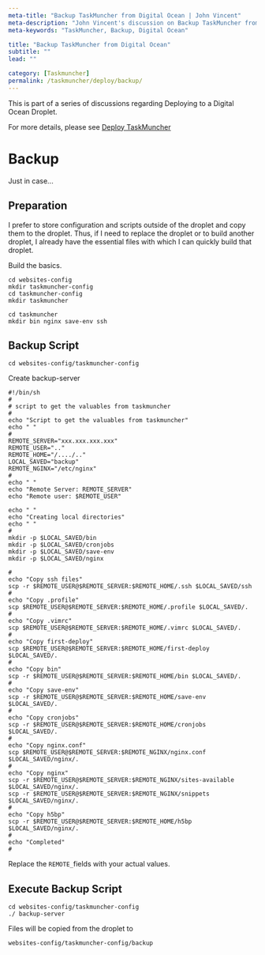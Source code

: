 ```yaml
---
meta-title: "Backup TaskMuncher from Digital Ocean | John Vincent"
meta-description: "John Vincent's discussion on Backup TaskMuncher from Digital Ocean"
meta-keywords: "TaskMuncher, Backup, Digital Ocean"

title: "Backup TaskMuncher from Digital Ocean"
subtitle: ""
lead: ""

category: [Taskmuncher]
permalink: /taskmuncher/deploy/backup/
---
```


This is part of a series of discussions regarding Deploying to a Digital Ocean Droplet.

For more details, please see 
[Deploy TaskMuncher](/taskmuncher/overview/#deploy)

<!-- end -->

# Backup

Just in case...

## Preparation

I prefer to store configuration and scripts outside of the droplet and copy them to the droplet. Thus, if I need to replace the droplet or to build another droplet, I already have the essential files with which I can quickly build that droplet.

Build the basics.

```
cd websites-config
mkdir taskmuncher-config
cd taskmuncher-config
mkdir taskmuncher

cd taskmuncher
mkdir bin nginx save-env ssh
```

## Backup Script

```
cd websites-config/taskmuncher-config
```

Create backup-server

```
#!/bin/sh
#
# script to get the valuables from taskmuncher
#
echo "Script to get the valuables from taskmuncher"
echo " "
#
REMOTE_SERVER="xxx.xxx.xxx.xxx"
REMOTE_USER=".."
REMOTE_HOME="/..../.."
LOCAL_SAVED="backup"
REMOTE_NGINX="/etc/nginx"
#
echo " "
echo "Remote Server: REMOTE_SERVER"
echo "Remote user: $REMOTE_USER"

echo " "
echo "Creating local directories"
echo " "
#
mkdir -p $LOCAL_SAVED/bin
mkdir -p $LOCAL_SAVED/cronjobs
mkdir -p $LOCAL_SAVED/save-env
mkdir -p $LOCAL_SAVED/nginx

#
echo "Copy ssh files"
scp -r $REMOTE_USER@$REMOTE_SERVER:$REMOTE_HOME/.ssh $LOCAL_SAVED/ssh
#
echo "Copy .profile"
scp $REMOTE_USER@$REMOTE_SERVER:$REMOTE_HOME/.profile $LOCAL_SAVED/.
#
echo "Copy .vimrc"
scp $REMOTE_USER@$REMOTE_SERVER:$REMOTE_HOME/.vimrc $LOCAL_SAVED/.
#
echo "Copy first-deploy"
scp $REMOTE_USER@$REMOTE_SERVER:$REMOTE_HOME/first-deploy $LOCAL_SAVED/.
#
echo "Copy bin"
scp -r $REMOTE_USER@$REMOTE_SERVER:$REMOTE_HOME/bin $LOCAL_SAVED/.
#
echo "Copy save-env"
scp -r $REMOTE_USER@$REMOTE_SERVER:$REMOTE_HOME/save-env $LOCAL_SAVED/.
#
echo "Copy cronjobs"
scp -r $REMOTE_USER@$REMOTE_SERVER:$REMOTE_HOME/cronjobs $LOCAL_SAVED/.
#
echo "Copy nginx.conf"
scp $REMOTE_USER@$REMOTE_SERVER:$REMOTE_NGINX/nginx.conf $LOCAL_SAVED/nginx/.
#
echo "Copy nginx"
scp -r $REMOTE_USER@$REMOTE_SERVER:$REMOTE_NGINX/sites-available $LOCAL_SAVED/nginx/.
scp -r $REMOTE_USER@$REMOTE_SERVER:$REMOTE_NGINX/snippets $LOCAL_SAVED/nginx/.
#
echo "Copy h5bp"
scp -r $REMOTE_USER@$REMOTE_SERVER:$REMOTE_HOME/h5bp $LOCAL_SAVED/nginx/.
#
echo "Completed"
#
```

Replace the `REMOTE_`fields with your actual values.

## Execute Backup Script

```
cd websites-config/taskmuncher-config
./ backup-server
```

Files will be copied from the droplet to

```
websites-config/taskmuncher-config/backup
```

